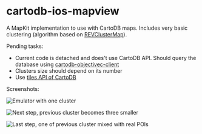 cartodb-ios-mapview
=========================

A MapKit implementation to use with CartoDB maps. Includes very basic clustering (algorithm based on [REVClusterMap](https://github.com/RVLVR/REVClusterMap)).

Pending tasks:

 - Current code is detached and does't use CartoDB API. Should query the database using [cartodb-objectivec-client](https://github.com/jmnavarro/cartodb-objectivec-client)
 - Clusters size should depend on its number
 - Use [tiles API of CartoDB](http://developers.cartodb.com/documentation/cartodb-apis.html#maps_api)

Screenshots:

![Emulator with one cluster](https://github.com/jmnavarro/cartodb-ios-mapview/blob/master/img/ss01.png?raw=true)

![Next step, previous cluster becomes three smaller](https://github.com/jmnavarro/cartodb-ios-mapview/blob/master/img/ss02.png?raw=true)

![Last step, one of previous cluster mixed with real POIs](https://github.com/jmnavarro/cartodb-ios-mapview/blob/master/img/ss03.png?raw=true)

